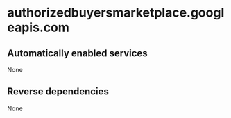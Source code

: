 # authorizedbuyersmarketplace.googleapis.com

## Automatically enabled services

None

## Reverse dependencies

None
